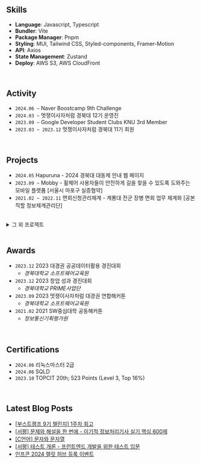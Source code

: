 ## Skills

- **Language**: Javascript, Typescript
- **Bundler**: Vite
- **Package Manager**: Pnpm
- **Styling**: MUI, Tailwind CSS, Styled-components, Framer-Motion
- **API**: Axios
- **State Management**: Zustand
- **Deploy**: AWS S3, AWS CloudFront

<br/>

## Activity

- `2024.06 ~` Naver Boostcamp 9th Challenge 
- `2024.03 ~` 멋쟁이사자처럼 경북대 12기 운영진
- `2023.09 ~` Google Developer Student Clubs KNU 3rd Member
- `2023.03 ~ 2023.12` 멋쟁이사자처럼 경북대 11기 회원

<br/>


## Projects

- `2024.05` Hapuruna - 2024 경북대 대동제 안내 웹 페이지
- `2023.09 ~` Mobby - 휠체어 사용자들이 안전하게 길을 찾을 수 있도록 도와주는 모바일 플랫폼 [서울시 마포구 실증협약]
- `2021.02 ~ 2022.11` 면회신청관리체계 - 계룡대 전군 장병 면회 업무 체계화 [공본직할 정보체계관리단]
<br/>

<details close>
  <summary>그 외 프로젝트</summary>
    <ul>
      <li><code>2024.05 ~ 2024.06</code> 가지 도서관 - 사용자 간 도서 대여 서비스 [경북대 GLOW 해커톤 출품작]</li>
      <li><code>2024.03 ~ 2024.06</code> Mohaji - 채팅을 통해 협업할 수 있는 동시 편집 서비스 [GDSC KNU 2차 프로젝트]</li>
      <li><code>2024.03</code> Luminocity - 포항시 유동인구 공공데이터를 활용한 옥외광고 위치 제안 서비스 [AWS 스마트시티 해커톤 출품작]</li>
      <li><code>2023.10 ~ 2023.12</code> 투개더 - 반려동물 동반장소 검색 및 추억 보관 서비스 [2023-02 데이타베이스 COMP0322 프로젝트]</li>
      <li><code>2023.09 ~ 2024.05</code> The Film Personal Color - 더 필름 퍼스널 컬러 진단 서비스 [말레이시아 현지 서비스 중]</li>
      <li><code>2023.09</code> 만다트 - 계획을 쉽게 세울 수 있는 만다르트 계획 도구 서비스 [2023 멋쟁이사자처럼 대경권 연합해커톤 출품작]</li>
      <li><code>2023.08</code> 멋쟁이사자처럼 대학 11기 중앙해커톤</li>
      <li><code>2023.07 ~ 2023.08</code> PICKTRE - 플로깅을 통한 업사이클링 리워드 플랫폼 [제10회 대한민국 SW융합 해커톤대회 출품작]</li>
      <li><code>2023.06 ~ 2023.07</code> 제11회 K-hackathon</li>
    </ul>
</details>

<br/>

## Awards

- `2023.12` 2023 대경권 공공데이터활용 경진대회
  - _경북대학교 소프트웨어교육원_
- `2023.12` 2023 창업 성과 경진대회
  - _경북대학교 PRIME사업단_
- `2023.09` 2023 멋쟁이사자처럼 대경권 연합해커톤
  - _경북대학교 소프트웨어교육원_
- `2021.02` 2021 SW중심대학 공동해커톤
  - _정보통신기획평가원_

<br/>

## Certifications

- `2024.06` 리눅스마스터 2급
- `2024.06` SQLD
- `2023.10` TOPCIT 20th; 523 Points (Level 3, Top 16%)

<br />

<!--
**junyeokk/junyeokk** is a ✨ _special_ ✨ repository because its `README.md` (this file) appears on your GitHub profile.

Here are some ideas to get you started:

- 🔭 I’m currently working on ...
- 🌱 I’m currently learning ...
- 👯 I’m looking to collaborate on ...
- 🤔 I’m looking for help with ...
- 💬 Ask me about ...
- 📫 How to reach me: ...
- 😄 Pronouns: ...
- ⚡ Fun fact: ...
-->


## Latest Blog Posts

- [[부스트캠프 9기 챌린지] 1주차 회고](https://laurent.tistory.com/entry/%EB%B6%80%EC%8A%A4%ED%8A%B8%EC%BA%A0%ED%94%84-9%EA%B8%B0-%EC%B1%8C%EB%A6%B0%EC%A7%80-1%EC%A3%BC%EC%B0%A8-%ED%9A%8C%EA%B3%A0)
- [[서평] 문제와 해설을 한 번에 - 이기적 정보처리기사 실기 핵심 600제](https://laurent.tistory.com/entry/%EC%84%9C%ED%8F%89-%EB%AC%B8%EC%A0%9C%EC%99%80-%ED%95%B4%EC%84%A4%EC%9D%84-%ED%95%9C-%EB%B2%88%EC%97%90-%EC%9D%B4%EA%B8%B0%EC%A0%81-%EC%A0%95%EB%B3%B4%EC%B2%98%EB%A6%AC%EA%B8%B0%EC%82%AC-%EC%8B%A4%EA%B8%B0-%ED%95%B5%EC%8B%AC-600%EC%A0%9C)
- [[C언어] 문자와 문자열](https://laurent.tistory.com/entry/C%EC%96%B8%EC%96%B4-%EB%AC%B8%EC%9E%90%EC%99%80-%EB%AC%B8%EC%9E%90%EC%97%B4)
- [[서평] 테스트 개론 - 프런트엔드 개발을 위한 테스트 입문](https://laurent.tistory.com/entry/%EC%84%9C%ED%8F%89-%ED%85%8C%EC%8A%A4%ED%8A%B8-%EA%B0%9C%EB%A1%A0-%ED%94%84%EB%9F%B0%ED%8A%B8%EC%97%94%EB%93%9C-%EA%B0%9C%EB%B0%9C%EC%9D%84-%EC%9C%84%ED%95%9C-%ED%85%8C%EC%8A%A4%ED%8A%B8-%EC%9E%85%EB%AC%B8)
- [인프콘 2024 랠릿 허브 등록 이벤트](https://laurent.tistory.com/entry/%EC%9D%B8%ED%94%84%EC%BD%98-2024-%EB%9E%A0%EB%A6%BF-%ED%97%88%EB%B8%8C-%EB%93%B1%EB%A1%9D-%EC%9D%B4%EB%B2%A4%ED%8A%B8)

